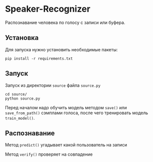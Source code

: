# Speaker-Recognizer

Распознавание человека по голосу с записи или буфера.

## Установка

Для запуска нужно установить необходимые пакеты:

```
pip install -r requirements.txt
```

## Запуск

Запуск из директории `source` файла `source.py`

```
cd source/
python source.py
```

Перед началом надо обучить модель методом `save()` или `save_from_path()` сэмплами голоса, после чего тренировать модель `train_model()`.

## Распознавание

Метод `predict()` угадывает какой пользователь на записи

Метод `verify()` проверяет на совпадение
